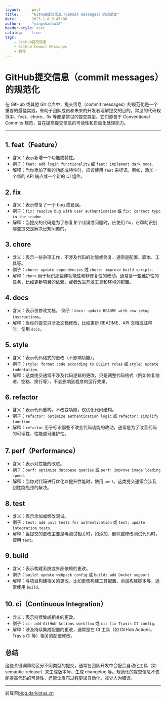 ```yaml
---
layout:     post
title:      "GitHub提交信息（commit messages）的规范化"
date:       ‎2025‎-‎1‎-‎8‎ ‏‎9:47:06
author:     "yingshadow12"
header-style: text
catalog:    true
tags:
    - GitHub提交信息
    - GitHub Commit Messages
    - 教程
---
```

# GitHub提交信息（commit messages）的规范化
在 GitHub 或其他 Git 仓库中，提交信息（commit messages）的规范化是一个重要的最佳实践，有助于团队成员和未来的开发者理解提交的目的。常见的代码规范中，feat、chore、fix 等都是常见的提交类型。它们源自于 Conventional Commits 规范，旨在提高提交信息的可读性和自动化处理能力。

---

## 1. feat（Feature）
- 含义：表示新增一个功能或特性。
- 例子：`feat: add login functionality` 或 `feat: implement dark mode`.
- 解释：当你添加了新的功能或特性时，应该使用 `feat` 来标识。例如，添加一个新的 API 端点或一个新的 UI 组件。

## 2. fix
- 含义：表示修复了一个 bug 或错误。
- 例子：`fix: resolve bug with user authentication` 或 `fix: correct typo in the readme`.
- 解释：当提交的代码是为了修复某个错误或问题时，应使用 fix，它帮助识别哪些提交是解决已知问题的。

## 3. chore
- 含义：表示一些杂项工作，不涉及代码的功能或修复，通常是配置、脚本、工具等。
- 例子：`chore: update dependencies` 或 `chore: improve build scripts`.
- 解释：`chore` 用于标识那些非功能性和非修复性的改动，通常是一些维护性的任务，比如更新项目的依赖，或者改进开发工具和环境的配置。

## 4. docs
- 含义：表示仅修改文档。
例子：`docs: update README with new setup instructions`。
- 解释：当你的提交只涉及文档修改，比如更新 README、API 文档或注释时，使用 `docs`。

## 5. style
- 含义：表示代码格式的更改（不影响功能）。
- 例子：`style: format code according to ESLint rules` 或 `style: update indentation`.
- 解释：这类提交通常不涉及代码逻辑的更改，只是调整代码格式（例如修复缩进、空格、换行等），不会影响到程序的运行效果。

## 6. refactor
- 含义：表示代码重构，不改变功能，仅优化代码结构。
- 例子：`refactor: optimize authentication logic` 或 `refactor: simplify function`.
- 解释：`refactor` 用于标识那些不改变代码功能的改动，通常是为了改善代码的可读性、性能或可维护性。

## 7. perf（Performance）
- 含义：表示对性能的改进。
- 例子：`perf: optimize database queries` 或 `perf: improve image loading speed`.
- 解释：当你对代码进行优化以提升性能时，使用 `perf`。这类提交通常会涉及到性能瓶颈的解决。

## 8. test
- 含义：表示添加或修改测试。
- 例子：`test: add unit tests for authentication` 或 `test: update integration tests`.
- 解释：当提交的更改主要是与测试相关时，如添加、删除或修改测试代码时，使用 `test`。

## 9. build
- 含义：表示构建系统或外部依赖的更改。
- 例子：`build: update webpack config` 或 `build: add Docker support`.
- 解释：与项目构建相关的更改，比如更改构建工具配置、添加构建脚本等，通常使用 `build`。

## 10. ci（Continuous Integration）
- 含义：表示持续集成相关的更改。
- 例子：`ci: add GitHub Actions workflow` 或 `ci: fix Travis CI config`.
- 解释：涉及持续集成配置的更改，通常是在 CI 工具（如 GitHub Actions、Travis CI 等）相关的配置修改。

## 总结
这些关键词帮助区分不同类型的提交，通常在团队开发中会配合自动化工具（如 semantic-release）来生成版本号、生成 changelog 等。规范化的提交信息不仅能提高代码的可读性，还能让发布过程更加自动化，减少人为错误。

---

转载至[blog.darklotus.cn](https://blog.darklotus.cn/notes/githubcommitmessages.html)
